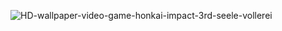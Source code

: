 ![HD-wallpaper-video-game-honkai-impact-3rd-seele-vollerei](https://github.com/reixxz/reixxz/assets/135524956/edf901b5-ba9b-4e47-8316-1cf0286d48c4)
